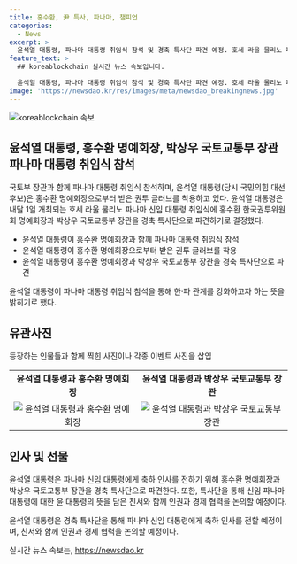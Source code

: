 ```yaml
---
title: 홍수환, 尹 특사, 파나마, 챔피언
categories:
  - News
excerpt: >
  윤석열 대통령, 파나마 대통령 취임식 참석 및 경축 특사단 파견 예정. 호세 라울 물리노 파나마 신임 대통령 취임식에 홍수환 한국권투위원회 명예회장과 국토부 장관을 파견하여 양국 관계 강화 의지 전할 예정. 홍 명예회장은 복싱 전적으로 유명, 윤 대통령과의 인연으로 인재 2호로 자유통일당에 입당.
feature_text: >
  ## koreablockchain 실시간 뉴스 속보입니다.

  윤석열 대통령, 파나마 대통령 취임식 참석 및 경축 특사단 파견 예정. 호세 라울 물리노 파나마 신임 대통령 취임식에 홍수환 한국권투위원회 명예회장과 국토부 장관을 파견하여 양국 관계 강화 의지 전할 예정. 홍 명예회장은 복싱 전적으로 유명, 윤 대통령과의 인연으로 인재 2호로 자유통일당에 입당.
image: 'https://newsdao.kr/res/images/meta/newsdao_breakingnews.jpg'
---
```


<p><img src="https://newsdao.kr/res/images/meta/newsdao_breakingnews.jpg" alt="koreablockchain 속보" /></p>

<h2 data-ke-size="size26">윤석열 대통령, 홍수환 명예회장, 박상우 국토교통부 장관 파나마 대통령 취임식 참석</h2>

<p>국토부 장관과 함께 파나마 대통령 취임식 참석하며, 윤석열 대통령(당시 국민의힘 대선후보)은 홍수환 명예회장으로부터 받은 권투 글러브를 착용하고 있다. 윤석열 대통령은 내달 1일 개최되는 호세 라울 물리노 파나마 신임 대통령 취임식에 홍수환 한국권투위원회 명예회장과 박상우 국토교통부 장관을 경축 특사단으로 파견하기로 결정했다.</p>

<ul>
  <li>윤석열 대통령이 홍수환 명예회장과 함께 파나마 대통령 취임식 참석</li>
  <li>윤석열 대통령이 홍수환 명예회장으로부터 받은 권투 글러브를 착용</li>
  <li>윤석열 대통령이 홍수환 명예회장과 박상우 국토교통부 장관을 경축 특사단으로 파견</li>
</ul>

<p data-ke-size="size16">윤석열 대통령이 파나마 대통령 취임식 참석을 통해 한·파 관계를 강화하고자 하는 뜻을 밝히기로 했다.</p>

<h2 data-ke-size="size26">유관사진</h2>

<p>등장하는 인물들과 함께 찍힌 사진이나 각종 이벤트 사진을 삽입</p>

<table>
  <tr>
    <td style="text-align: center; height: 17px;"><b>윤석열 대통령과 홍수환 명예회장</b></td>
    <td style="text-align: center; height: 17px;"><b>윤석열 대통령과 박상우 국토교통부 장관</b></td>
  </tr>
  <tr>
    <td style="text-align: center; height: 17px;"><img src="이미지링크1" alt="윤석열 대통령과 홍수환 명예회장"></td>
    <td style="text-align: center; height: 17px;"><img src="이미지링크2" alt="윤석열 대통령과 박상우 국토교통부 장관"></td>
  </tr>
</table>

<h2 data-ke-size="size26">인사 및 선물</h2>

<p>윤석열 대통령은 파나마 신임 대통령에게 축하 인사를 전하기 위해 홍수환 명예회장과 박상우 국토교통부 장관을 경축 특사단으로 파견한다. 또한, 특사단을 통해 신임 파나마 대통령에 대한 윤 대통령의 뜻을 담은 친서와 함께 인권과 경제 협력을 논의할 예정이다.</p>

<p data-ke-size="size16">윤석열 대통령은 경축 특사단을 통해 파나마 신임 대통령에게 축하 인사를 전할 예정이며, 친서와 함께 인권과 경제 협력을 논의할 예정이다.</p>
실시간 뉴스 속보는, <a href="https://newsdao.kr" rel="dofollow">https://newsdao.kr</a>


